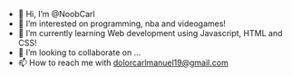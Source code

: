 - 👋 Hi, I’m @NoobCarl
- 👀 I’m interested on programming, nba and videogames!
- 🌱 I’m currently learning Web development using Javascript, HTML and CSS!
- 💞️ I’m looking to collaborate on ...
- 📫 How to reach me with dolorcarlmanuel19@gmail.com

<!---
NoobCarl/NoobCarl is a ✨ special ✨ repository because its `README.md` (this file) appears on your GitHub profile.
You can click the Preview link to take a look at your changes.
--->
